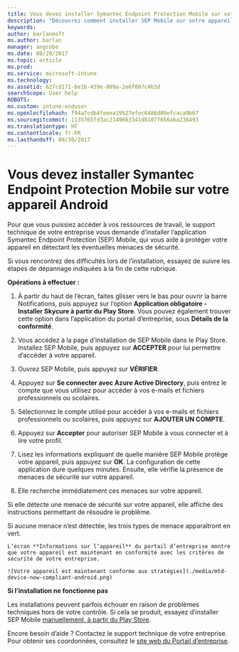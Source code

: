 ```yaml
---
title: Vous devez installer Symantec Endpoint Protection Mobile sur votre appareil Android | Microsoft Docs
description: "Découvrez comment installer SEP Mobile sur votre appareil Android."
keywords: 
author: barlanmsft
ms.author: barlan
manager: angrobe
ms.date: 08/29/2017
ms.topic: article
ms.prod: 
ms.service: microsoft-intune
ms.technology: 
ms.assetid: 627cd171-6e1b-439e-809a-2e6f007c4b3d
searchScope: User help
ROBOTS: 
ms.custom: intune-enduser
ms.openlocfilehash: f94a7cdb4feeea19527efec6486d09efcaca9b67
ms.sourcegitcommit: 1135765fd3ac2149663341d8107f656aba236493
ms.translationtype: HT
ms.contentlocale: fr-FR
ms.lasthandoff: 08/30/2017
---
```

# <a name="you-need-to-install-symantec-endpoint-protection-mobile-on-your-android-device"></a>Vous devez installer Symantec Endpoint Protection Mobile sur votre appareil Android

Pour que vous puissiez accéder à vos ressources de travail, le support technique de votre entreprise vous demande d’installer l’application Symantec Endpoint Protection (SEP) Mobile, qui vous aide à protéger votre appareil en détectant les éventuelles menaces de sécurité.

Si vous rencontrez des difficultés lors de l’installation, essayez de suivre les étapes de dépannage indiquées à la fin de cette rubrique.

**Opérations à effectuer :**

1. À partir du haut de l’écran, faites glisser vers le bas pour ouvrir la barre Notifications, puis appuyez sur l’option **Application obligatoire - Installer Skycure à partir du Play Store**. Vous pouvez également trouver cette option dans l’application du portail d’entreprise, sous __Détails de la conformité__.

  <!--![The compliance details page on an Android device. The device is not in compliance, with a message at the bottom of the Company Portal page that says the device doesn't meet the mobile risk policy, and that Skycure must be opened to resolve the issue.](./media/skycure-resolves-compliance-android.png)-->

2. Vous accédez à la page d’installation de SEP Mobile dans le Play Store. Installez SEP Mobile, puis appuyez sur **ACCEPTER** pour lui permettre d’accéder à votre appareil.

3. Ouvrez SEP Mobile, puis appuyez sur **VÉRIFIER**.

4. Appuyez sur **Se connecter avec Azure Active Directory**, puis entrez le compte que vous utilisez pour accéder à vos e-mails et fichiers professionnels ou scolaires.

5. Sélectionnez le compte utilisé pour accéder à vos e-mails et fichiers professionnels ou scolaires, puis appuyez sur **AJOUTER UN COMPTE**.

6. Appuyez sur **Accepter** pour autoriser SEP Mobile à vous connecter et à lire votre profil.

7. Lisez les informations expliquant de quelle manière SEP Mobile protège votre appareil, puis appuyez sur **OK**. La configuration de cette application dure quelques minutes. Ensuite, elle vérifie la présence de menaces de sécurité sur votre appareil.

8. Elle recherche immédiatement ces menaces sur votre appareil.

  <!--![Skycure is analyzing your device for security threats.](./media/skycure-scan-in-progress-android.png)-->

  Si elle détecte une menace de sécurité sur votre appareil, elle affiche des instructions permettant de résoudre le problème.

  <!--![Skycure found a security threat.](./media/skycure-found-a-threat-android.png)-->

  Si aucune menace n’est détectée, les trois types de menace apparaîtront en vert.

    L’écran **Informations sur l’appareil** du portail d’entreprise montre que votre appareil est maintenant en conformité avec les critères de sécurité de votre entreprise.

    ![Votre appareil est maintenant conforme aux stratégies](./media/mtd-device-now-compliant-android.png)

**Si l’installation ne fonctionne pas**

Les installations peuvent parfois échouer en raison de problèmes techniques hors de votre contrôle. Si cela se produit, essayez d’installer SEP Mobile [manuellement, à partir du Play Store](https://play.google.com/store/apps/details?id=com.skycure.skycure).

Encore besoin d’aide ? Contactez le support technique de votre entreprise. Pour obtenir ses coordonnées, consultez le [site web du Portail d’entreprise](http://portal.manage.microsoft.com).
